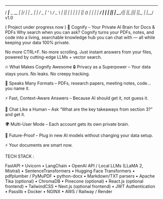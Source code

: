    ____                 _  __ _       
  / ___|___  _ __   ___| |/ _| |_   _ 
 | |   / _ \| '_ \ / _ \ | |_| | | | |
 | |__| (_) | | | |  __/ |  _| | |_| |
  \____\___/|_| |_|\___|_|_| |_|\__, |
                                 |___/   v1.0


( Project under progress now )
🚀 Cognify – Your Private AI Brain for Docs & PDFs
Why search when you can ask?
Cognify turns your PDFs, notes, and code into a living, searchable knowledge hub you can chat with — all while keeping your data 100% private.

No more CTRL+F. No more scrolling. Just instant answers from your files, powered by cutting-edge LLMs + vector search.

🔥 What Makes Cognify Awesome
🔒 Privacy as a Superpower – Your data stays yours. No leaks. No creepy tracking.

🧩 Speaks Many Formats – PDFs, research papers, meeting notes, code… you name it.

⚡ Fast, Context-Aware Answers – Because AI should get it, not guess it.

💬 Chat Like a Human – Ask “What are the key takeaways from section 3?” and get it.

🌍 Multi-User Mode – Each account gets its own private brain.

🔮 Future-Proof – Plug in new AI models without changing your data setup.

⚡ Your documents are smart now.

TECH STACK :

FastAPI • Uvicorn • LangChain • OpenAI API / Local LLMs (LLaMA 2, Mistral) • SentenceTransformers • Hugging Face Transformers • pdfplumber / PyMuPDF • python-docx • Markdown/TXT parsers • Apache Tika (optional) • ChromaDB • Pinecone (optional) • React.js (optional frontend) • TailwindCSS • Next.js (optional frontend) • JWT Authentication • Passlib • Docker • NGINX • AWS / Railway / Render
 

